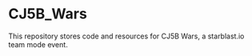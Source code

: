 # CJ5B_Wars
This repository stores code and resources for CJ5B Wars, a starblast.io team mode event.
